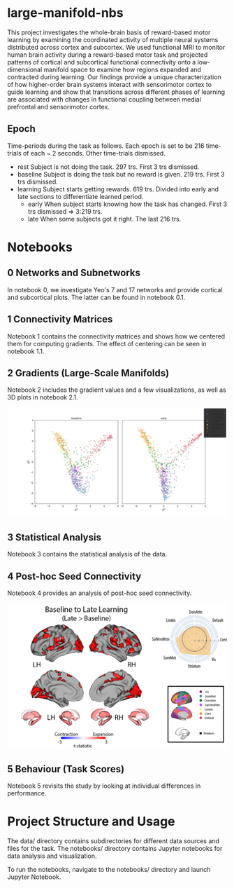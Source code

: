 # large-manifold-nbs

This project investigates the whole-brain basis of reward-based motor learning by examining the coordinated activity of multiple neural systems distributed across cortex and subcortex. We used functional MRI to monitor human brain activity during a reward-based motor task and projected patterns of cortical and subcortical functional connectivity onto a low-dimensional manifold space to examine how regions expanded and contracted during learning. Our findings provide a unique characterization of how higher-order brain systems interact with sensorimotor cortex to guide learning and show that transitions across different phases of learning are associated with changes in functional coupling between medial prefrontal and sensorimotor cortex.

## Epoch
Time-periods during the task as follows. Each epoch is set to be 216 time-trials of each ~ 2 seconds. Other time-trials dismissed.
- rest Subject is not doing the task. 297 trs. First 3 trs dismissed.
- baseline Subject is doing the task but no reward is given. 219 trs. First 3 trs dismissed.
- learning Subject starts getting rewards. 619 trs. Divided into early and late sections to differentiate learned period.
  - early When subject starts knowing how the task has changed. First 3 trs dismissed => 3:219 trs.
  - late When some subjects got it right. The last 216 trs.

# Notebooks
## 0 Networks and Subnetworks
In notebook 0, we investigate Yeo's 7 and 17 networks and provide cortical and subcortical plots. The latter can be found in notebook 0.1.

## 1 Connectivity Matrices
Notebook 1 contains the connectivity matrices and shows how we centered them for computing gradients. The effect of centering can be seen in notebook 1.1.

## 2 Gradients (Large-Scale Manifolds)
Notebook 2 includes the gradient values and a few visualizations, as well as 3D plots in notebook 2.1.

![grad1](https://github.com/qniksefat/gradient-notebooks/blob/master/large-manifold-nbs/plots/g-regions.png?raw=true)

## 3 Statistical Analysis
Notebook 3 contains the statistical analysis of the data.

## 4 Post-hoc Seed Connectivity
Notebook 4 provides an analysis of post-hoc seed connectivity.

![seed-conn](https://github.com/qniksefat/gradient-notebooks/blob/master/large-manifold-nbs/plots/fig4.png?raw=true)


## 5 Behaviour (Task Scores)
Notebook 5 revisits the study by looking at individual differences in performance.

# Project Structure and Usage
The data/ directory contains subdirectories for different data sources and files for the task. The notebooks/ directory contains Jupyter notebooks for data analysis and visualization.

To run the notebooks, navigate to the notebooks/ directory and launch Jupyter Notebook.
